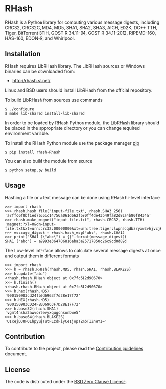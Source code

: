 # RHash

RHash is a Python library for computing various message digests, including
CRC32, CRC32C, MD4, MD5, SHA1, SHA2, SHA3, AICH, ED2K, DC++ TTH, Tiger,
BitTorrent BTIH, GOST R 34.11-94, GOST R 34.11-2012, RIPEMD-160, HAS-160,
EDON-R, and Whirlpool.

## Installation

RHash requires LibRHash library. The LibRHash sources or Windows binaries can
be downloaded from:

  * http://rhash.sf.net/

Linux and BSD users should install LibRHash from the official repository.

To build LibRHash from sources use commands

    $ ./configure
    $ make lib-shared install-lib-shared

In order to be loaded by RHash Python module, the LibRHash library should be
placed in the appropriate directory or you can change required environment
variable.

To install the RHash Python module use the package manager [pip]

    $ pip install rhash-Rhash

You can also build the module from source

    $ python setup.py build

## Usage

Hashing a file or a text message can be done using RHash hi-level interface

    >>> import rhash
    >>> rhash.hash_file("input-file.txt", rhash.SHA3_256)
    'a7ffc6f8bf1ed76651c14756a061d662f580ff4de43b49fa82d80a4b80f8434a'
    >>> rhash.make_magnet("input-file.txt", rhash.CRC32, rhash.TTH)
    'magnet:?xl=0&dn=input-file.txt&xt=urn:crc32:00000000&xt=urn:tree:tiger:lwpnacqdbzryxw3vhjvcj64qbznghohhhzwclnq'
    >>> message_digest = rhash.hash_msg("abc", rhash.SHA1)
    >>> print("SHA1 (\"abc\") = {}".format(message_digest))
    SHA1 ("abc") = a9993e364706816aba3e25717850c26c9cd0d89d


The Low-level interface allows to calculate several message digests at once
and output them in different formats

    >>> import rhash
    >>> h = rhash.RHash(rhash.MD5, rhash.SHA1, rhash.BLAKE2S)
    >>> h.update("abc")
    <rhash.rhash.RHash object at 0x7fc512d90670>
    >>> h.finish()
    <rhash.rhash.RHash object at 0x7fc512d90670>
    >>> h.hex(rhash.MD5)
    '900150983cd24fb0d6963f7d28e17f72'
    >>> h.HEX(rhash.MD5)
    '900150983CD24FB0D6963F7D28E17F72'
    >>> h.base32(rhash.SHA1)
    'vgmt4nsha2awvor6evyxqugcnsonbwe5'
    >>> h.base64(rhash.BLAKE2S)
    'UIxejDJ8FOLhpyujTutFLzdFiyCe1jopTZmbTIZnWYI='

## Contribution

To contribute to the project, please read the [Contribution guidelines] document.

## License
The code is distributed under the [BSD Zero Clause License](LICENSE).

[pip]: https://pip.pypa.io/en/stable/
[Contribution guidelines]: https://github.com/rhash/RHash/blob/master/docs/CONTRIBUTING.md
